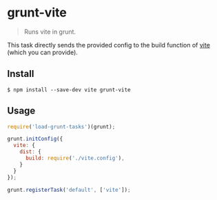 # grunt-vite

> Runs vite in grunt.

This task directly sends the provided config to the build function of [vite](https://esbuild.github.io/) (which you can provide).

## Install

```
$ npm install --save-dev vite grunt-vite
```

## Usage

```js
require('load-grunt-tasks')(grunt);

grunt.initConfig({
  vite: {
    dist: {
      build: require('./vite.config'),
    }
  }
});

grunt.registerTask('default', ['vite']);
```
